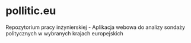 # pollitic.eu
Repozytorium pracy inżynierskiej - Aplikacja webowa do analizy sondaży politycznych w wybranych krajach europejskich
